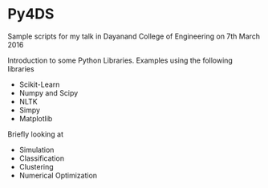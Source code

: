 # Py4DS
Sample scripts for my talk in Dayanand College of Engineering on 7th March 2016

Introduction to some Python Libraries. Examples using the following libraries

* Scikit-Learn
* Numpy and Scipy
* NLTK
* Simpy
* Matplotlib

Briefly looking at

* Simulation
* Classification
* Clustering
* Numerical Optimization
